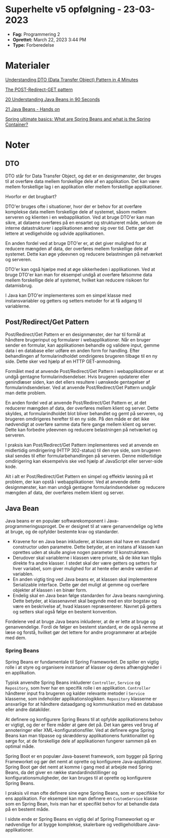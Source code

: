 # Superhelte v5 opfølgning - 23-03-2023

- **Fag:** Programmering 2
- **Oprettet:** March 22, 2023 3:44 PM
- **Type:** Forberedelse

# Materialer

[Understanding DTO (Data Transfer Object) Pattern in 4 Minutes](https://www.youtube.com/watch?v=MAIkC9KctVw)

[The POST-Redirect-GET pattern](https://www.youtube.com/watch?v=gu50pxTYc3U)

[20 Understanding Java Beans in 90 Seconds](https://www.youtube.com/watch?v=zt9JH2B9qek)

[21 Java Beans - Hands on](https://www.youtube.com/watch?v=MRQVI0afaB4&list=PL6OCFe4JQ2-OZumytwEwshADHUIWRMo44&index=21)

[Spring ultimate basics: What are Spring Beans and what is the Spring Container?](https://www.youtube.com/watch?v=aS9SQITRocc&t=643s)

# Noter

## DTO

DTO står for Data Transfer Object, og det er en designmønster, der bruges til at overføre data mellem forskellige dele af en applikation. Det kan være mellem forskellige lag i en applikation eller mellem forskellige applikationer.

Hvorfor er det brugbart?

DTO'er bruges ofte i situationer, hvor der er behov for at overføre komplekse data mellem forskellige dele af systemet, såsom mellem serveren og klienten i en webapplikation. Ved at bruge DTO'er kan man sikre, at dataene overføres på en ensartet og struktureret måde, selvom de interne datastrukturer i applikationen ændrer sig over tid. Dette gør det lettere at vedligeholde og udvide applikationen.

En anden fordel ved at bruge DTO'er er, at det giver mulighed for at reducere mængden af data, der overføres mellem forskellige dele af systemet. Dette kan øge ydeevnen og reducere belastningen på netværket og serveren.

DTO'er kan også hjælpe med at øge sikkerheden i applikationen. Ved at bruge DTO'er kan man for eksempel undgå at overføre følsomme data mellem forskellige dele af systemet, hvilket kan reducere risikoen for datamisbrug.

I Java kan DTO'er implementeres som en simpel klasse med instansvariabler og getters og setters metoder for at få adgang til variablerne.

## **Post/Redirect/Get Pattern**

Post/Redirect/Get Pattern er en designmønster, der har til formål at håndtere brugerinput og formularer i webapplikationer. Når en bruger sender en formular, kan applikationen behandle og validere input, gemme data i en database eller udføre en anden form for handling. Efter behandlingen af formularindholdet omdirigeres brugeren tilbage til en ny side. Dette sker ved hjælp af en HTTP GET-anmodning.

Formålet med at anvende Post/Redirect/Get Pattern i webapplikationer er at undgå gentagne formularindsendelser. Hvis brugeren opdaterer eller genindlæser siden, kan det ellers resultere i uønskede gentagelser af formularindsendelser. Ved at anvende Post/Redirect/Get Pattern undgår man dette problem.

En anden fordel ved at anvende Post/Redirect/Get Pattern er, at det reducerer mængden af data, der overføres mellem klient og server. Dette skyldes, at formularindholdet blot bliver behandlet og gemt på serveren, og brugeren omdirigeres herefter til en ny side. På den måde er det ikke nødvendigt at overføre samme data flere gange mellem klient og server. Dette kan forbedre ydeevnen og reducere belastningen på netværket og serveren.

I praksis kan Post/Redirect/Get Pattern implementeres ved at anvende en midlertidig omdirigering (HTTP 302-status) til den nye side, som brugeren skal sendes til efter formularbehandlingen på serveren. Denne midlertidige omdirigering kan eksempelvis ske ved hjælp af JavaScript eller server-side kode.

Alt i alt er Post/Redirect/Get Pattern en simpel og effektiv løsning på et problem, der kan opstå i webapplikationer. Ved at anvende dette designmønster, kan man undgå gentagne formularindsendelser og reducere mængden af data, der overføres mellem klient og server.

## Java Bean

Java beans er en populær softwarekomponent i Java-programmeringssproget. De er designet til at være genanvendelige og lette at bruge, og de opfylder bestemte krav og standarder.

- Kravene for en Java bean inkluderer, at klassen skal have en standard constructor uden parametre. Dette betyder, at en instans af klassen kan oprettes uden at skulle angive nogen parameter til konstruktøren.
- Derudover skal variablerne i klassen være private, så de ikke kan tilgås direkte fra andre klasser. I stedet skal der være getters og setters for hver variabel, som giver mulighed for at hente eller ændre værdien af variablen.
- En anden vigtig ting ved Java beans er, at klassen skal implementere Serializable interface. Dette gør det muligt at gemme og overføre objekter af klassen i en binær form.
- Endelig skal en Java bean følge standarden for Java beans navngivning. Dette betyder, at klassenavnet skal begynde med en stor bogstav og være en beskrivelse af, hvad klassen repræsenterer. Navnet på getters og setters skal også følge en bestemt konvention.

Fordelene ved at bruge Java beans inkluderer, at de er lette at bruge og genanvendelige. Fordi de følger en bestemt standard, er de også nemme at læse og forstå, hvilket gør det lettere for andre programmører at arbejde med dem.

### Spring Beans

Spring Beans er fundamentale til Spring Frameworket. De spiller en vigtig rolle i at styre og organisere instanser af klasser og deres afhængigheder i en applikation.

Typisk anvendte Spring Beans inkluderer `Controller`, `Service` og `Repository`, som hver har en specifik rolle i en applikation. `Controller` håndterer input fra brugeren og kalder relevante metoder i `Service` klasserne, som indeholder applikationslogikken. `Repository` klasserne er ansvarlige for at håndtere dataadgang og kommunikation med en database eller andre datakilder.

At definere og konfigurere Spring Beans til at opfylde applikationens behov er vigtigt, og der er flere måder at gøre det på. Det kan gøres ved brug af annoteringer eller XML-konfigurationsfiler. Ved at definere egne Spring Beans kan man tilpasse og skræddersy applikationens funktionalitet og sørge for, at de forskellige dele af applikationen fungerer sammen på en optimal måde.

Spring Boot er en populær Java-baseret framework, som bygger på Spring Frameworket og gør det nemt at oprette og konfigurere Java-applikationer. Spring Boot gør det nemt at komme i gang med at arbejde med Spring Beans, da det giver en række standardindstillinger og konfigurationsmuligheder, der kan bruges til at oprette og konfigurere Spring Beans.

I praksis vil man ofte definere sine egne Spring Beans, som er specifikke for ens applikation. For eksempel kan man definere en `CustomService` klasse som en Spring Bean, hvis man har et specifikt behov for at behandle data på en bestemt måde.

I sidste ende er Spring Beans en vigtig del af Spring Frameworket og er nødvendige for at bygge komplekse, skalerbare og vedligeholdbare Java-applikationer.
